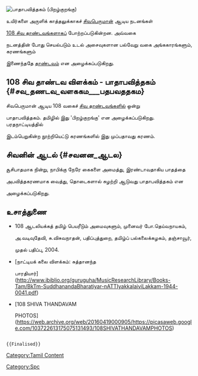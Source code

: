 ![பாதாபவித்தகம் (பிறழ்குறங்கு)](பாதாபவித்திதம்.jpg "பாதாபவித்தகம் (பிறழ்குறங்கு)")
உயிர்களை அருளிக் காத்தலுக்காகச் [சிவபெருமான்](சிவன் "wikilink") ஆடிய நடனங்கள்
[108 சிவ தாண்டவங்களாகப்](108_சிவ_தாண்டவங்கள் "wikilink") போற்றப்படுகின்றன. அவ்வகை
நடனத்தின் போது செயல்படும் உடல் அசைவுகளான பல்வேறு வகை அங்ககாரங்களும், கரணங்களும்
இணைந்ததே [தாண்டவம்](தாண்டவம்,_லாஸ்யம் "wikilink") என அழைக்கப்படுகிறது.

## 108 சிவ தாண்டவ விளக்கம் - பாதாபவித்தகம் {#சவ_தணடவ_வளககம___பதபவததகம}

சிவபெருமான் ஆடிய 108 வகைச் [சிவ தாண்டவங்களில்](சிவ_தாண்டவங்கள் "wikilink") ஒன்று
பாதாபவித்தகம். தமிழில் இது \'பிறழ்குறங்கு\' என அழைக்கப்படுகிறது. பரதநாட்டியத்தில்
இடம்பெறுகின்ற நூற்றியெட்டு கரணங்களில் இது முப்பதாவது கரணம்.

## சிவனின் ஆடல் {#சவனன_ஆடல}

சூசிபாதமாக நின்று, நாபிக்கு நேரே கைகளை அமைத்து, இரண்டாவதாகிய பாதத்தை
அபவித்தகரணமாக வைத்து, தொடைகளால் சுழற்றி ஆடுவது பாதாபவித்தகம் என
அழைக்கப்படுகிறது.

## உசாத்துணை

-   108 ஆடலியக்கத் தமிழ் பெயரீடும் அமைவுகளும், முனைவர் போ.தெய்வநாயகம்,
    அ.வடிவுதேவி, சு.விசுவநாதன், பதிப்புத்துறை, தமிழ்ப் பல்கலைக்கழகம், தஞ்சாவூர்,
    முதல் பதிப்பு, 2004.
-   [நாட்டியக் கலை விளக்கம்: சுத்தானந்த
    பாரதியார்](http://www.ibiblio.org/guruguha/MusicResearchLibrary/Books-Tam/BkTm-SuddhanandaBharatiyar-nATTIyakkalaiviLakkam-1944-0041.pdf)
-   [108 SHIVA THANDAVAM
    PHOTOS](https://web.archive.org/web/20160419000905/https://picasaweb.google.com/103722613175075131493/108SHIVATHANDAVAMPHOTOS)

```{=mediawiki}
{{Finalised}}
```
[Category:Tamil Content](Category:Tamil_Content "wikilink")
[Category:Spc](Category:Spc "wikilink")

